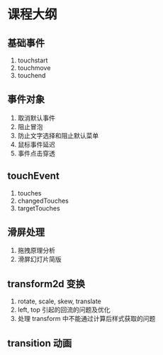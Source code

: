 # 课程大纲


## 基础事件

1. touchstart
2. touchmove
3. touchend

## 事件对象

1. 取消默认事件
2. 阻止冒泡
3. 防止文字选择和阻止默认菜单
4. 鼠标事件延迟
5. 事件点击穿透

## touchEvent

1. touches
2. changedTouches
3. targetTouches

## 滑屏处理

1. 拖拽原理分析
2. 滑屏幻灯片简版

## transform2d 变换

1. rotate, scale, skew, translate
2. left, top 引起的回流的问题及优化
3. 处理 transform 中不能通过计算后样式获取的问题

## transition 动画



